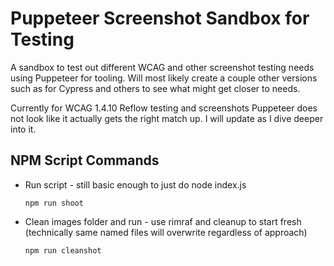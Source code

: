 # Puppeteer Screenshot Sandbox for Testing

A sandbox to test out different WCAG and other screenshot testing needs using Puppeteer for tooling. Will most likely create a couple other versions such as for Cypress and others to see what might get closer to needs.

Currently for WCAG 1.4.10 Reflow testing and screenshots Puppeteer does not look like it actually gets the right match up. I will update as I dive deeper into it.

## NPM Script Commands

-  Run script - still basic enough to just do node index.js

   ```
   npm run shoot
   ```
-  Clean images folder and run - use rimraf and cleanup to start fresh (technically same named files will overwrite regardless of approach)

   ```
   npm run cleanshot 
   ```